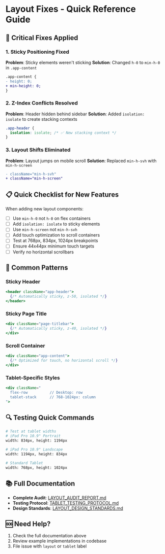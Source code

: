 # Layout Fixes - Quick Reference Guide

## 🚨 Critical Fixes Applied

### 1. Sticky Positioning Fixed
**Problem**: Sticky elements weren't sticking
**Solution**: Changed `h-0` to `min-h-0` in `.app-content`

```diff
.app-content {
- height: 0;
+ min-height: 0;
}
```

### 2. Z-Index Conflicts Resolved
**Problem**: Header hidden behind sidebar
**Solution**: Added `isolation: isolate` to create stacking contexts

```css
.app-header {
  isolation: isolate; /* ✅ New stacking context */
}
```

### 3. Layout Shifts Eliminated
**Problem**: Layout jumps on mobile scroll
**Solution**: Replaced `min-h-svh` with `min-h-screen`

```diff
- className="min-h-svh"
+ className="min-h-screen"
```

## 📋 Quick Checklist for New Features

When adding new layout components:

- [ ] Use `min-h-0` not `h-0` on flex containers
- [ ] Add `isolation: isolate` to sticky elements
- [ ] Use `min-h-screen` not `min-h-svh`
- [ ] Add touch optimization to scroll containers
- [ ] Test at 768px, 834px, 1024px breakpoints
- [ ] Ensure 44x44px minimum touch targets
- [ ] Verify no horizontal scrollbars

## 🎯 Common Patterns

### Sticky Header
```jsx
<header className="app-header">
  {/* Automatically sticky, z-50, isolated */}
</header>
```

### Sticky Page Title
```jsx
<div className="page-titlebar">
  {/* Automatically sticky, z-40, isolated */}
</div>
```

### Scroll Container
```jsx
<div className="app-content">
  {/* Optimized for touch, no horizontal scroll */}
</div>
```

### Tablet-Specific Styles
```jsx
<div className="
  flex-row          // Desktop: row
  tablet-stack      // 768-1024px: column
">
```

## 🔍 Testing Quick Commands

```bash
# Test at tablet widths
# iPad Pro 10.9" Portrait
width: 834px, height: 1194px

# iPad Pro 10.9" Landscape  
width: 1194px, height: 834px

# Standard Tablet
width: 768px, height: 1024px
```

## 📚 Full Documentation

- **Complete Audit**: [LAYOUT_AUDIT_REPORT.md](./LAYOUT_AUDIT_REPORT.md)
- **Testing Protocol**: [TABLET_TESTING_PROTOCOL.md](./TABLET_TESTING_PROTOCOL.md)
- **Design Standards**: [LAYOUT_DESIGN_STANDARDS.md](./LAYOUT_DESIGN_STANDARDS.md)

## 🆘 Need Help?

1. Check the full documentation above
2. Review example implementations in codebase
3. File issue with `layout` or `tablet` label
